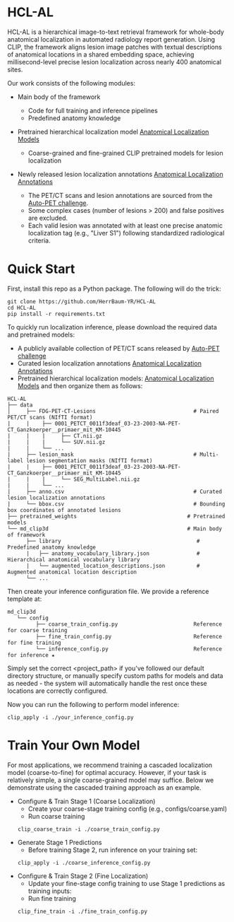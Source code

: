 # HCL-AL
HCL-AL is a hierarchical image-to-text retrieval framework for whole-body anatomical localization in automated radiology report generation. Using CLIP, the framework aligns lesion image patches with textual descriptions of anatomical locations in a shared embedding space, achieving millisecond-level precise lesion localization across nearly 400 anatomical sites.

<!-- ![Workflow of HCL-AL](docs/approach.png) -->

Our work consists of the following modules:
- Main body of the framework
   - Code for full training and inference pipelines
   - Predefined anatomy knowledge

- Pretrained hierarchical localization model [Anatomical Localization Models](https://github.com/HerrBaum-YR/HCL-AL/releases/tag/v1.0.0-weights)
   - Coarse-grained and fine-grained CLIP pretrained models for lesion localization

- Newly released lesion localization annotations [Anatomical Localization Annotations](https://github.com/HerrBaum-YR/HCL-AL/releases/tag/v1.0.0-annotations)
   - The PET/CT scans and lesion annotations are sourced from the [Auto-PET challenge](https://autopet.grand-challenge.org/).
   - Some complex cases (number of lesions > 200) and false positives are excluded.
   - Each valid lesion was annotated with at least one precise anatomic localization tag (e.g., "Liver S1") following standardized radiological criteria.


# Quick Start
First, install this repo as a Python package. The following will do the trick:
```
git clone https://github.com/HerrBaum-YR/HCL-AL
cd HCL-AL
pip install -r requirements.txt
```

To quickly run localization inference, please download the required data and pretrained models:
- A publicly available collection of PET/CT scans released by [Auto-PET challenge](https://autopet.grand-challenge.org/)
- Curated lesion localization annotations [Anatomical Localization Annotations](https://github.com/HerrBaum-YR/HCL-AL/releases/tag/v1.0.0-annotations)
- Pretrained hierarchical localization models: [Anatomical Localization Models](https://github.com/HerrBaum-YR/HCL-AL/releases/tag/v1.0.0-weights)
and then organize them as follows:
```
HCL-AL
├── data
│     ├── FDG-PET-CT-Lesions                               # Paired PET/CT scans (NIfTI format)                                     
|     |    ├── 0001_PETCT_0011f3deaf_03-23-2003-NA-PET-CT_Ganzkoerper__primaer_mit_KM-10445
|     |    |     ├── CT.nii.gz
|     |    |     └── SUV.nii.gz
|     |    └── ...
|     ├── lesion_mask                                      # Multi-label lesion segmentation masks (NIfTI format)  
|     |    ├── 0001_PETCT_0011f3deaf_03-23-2003-NA-PET-CT_Ganzkoerper__primaer_mit_KM-10445
|     |    |     └── SEG_MultiLabel.nii.gz
|     |    └── ...
|     ├── anno.csv                                         # Curated lesion localization annotations
|     └── bbox.csv                                         # Bounding box coordinates of annotated lesions
├── pretrained_weights                                   # Pretrained models
└── md_clip3d                                            # Main body of framework
      ├── library                                           # Predefined anatomy knowledge                                        
      |   ├── anatomy_vocabulary_library.json               # Hierarchical anatomical vocabulary library
      |   └── augmented_location_descriptions.json          # Augmented anatomical location description
      └── ...
```

Then create your inference configuration file. We provide a reference template at:
```
md_clip3d
   └── config                                          
         ├── coarse_train_config.py                        Reference for coarse training
         ├── fine_train_config.py                          Reference for fine training
         └── inference_config.py                           Reference for inference ★
```
Simply set the correct <project_path> if you've followed our default directory structure, or manually specify custom paths for models and data as needed - the system will automatically handle the rest once these locations are correctly configured.

Now you can run the following to perform model inference:
```
clip_apply -i ./your_inference_config.py
```

# Train Your Own Model
For most applications, we recommend training a cascaded localization model (coarse-to-fine) for optimal accuracy. However, if your task is relatively simple, a single coarse-grained model may suffice.
Below we demonstrate using the cascaded training approach as an example.

- Configure & Train Stage 1 (Coarse Localization)
   - Create your coarse-stage training config (e.g., configs/coarse.yaml)
   - Run coarse training
   ```
   clip_coarse_train -i ./coarse_train_config.py
   ```
- Generate Stage 1 Predictions
   - Before training Stage 2, run inference on your training set:
   ```
   clip_apply -i ./coarse_inference_config.py
   ```
- Configure & Train Stage 2 (Fine Localization)
   - Update your fine-stage config training to use Stage 1 predictions as training inputs:
   - Run fine training
   ```
   clip_fine_train -i ./fine_train_config.py
   ```